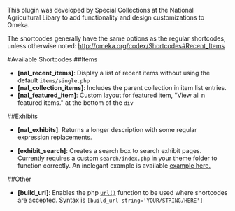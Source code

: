 This plugin was developed by Special Collections at the National Agricultural Libary to add functionality and design customizations to Omeka. 

The shortcodes generally have the same options as the regular shortcodes, unless otherwise noted: http://omeka.org/codex/Shortcodes#Recent_Items 

#Available Shortcodes
##Items
- **[nal_recent_items]**: Display a list of recent items without using the default `items/single.php`
- **[nal_collection_items]**: Includes the parent collection in item list entries.
- **[nal_featured_item]**: Custom layout for featured item, "View all n featured items." at the bottom of the `div`

##Exhibits
- **[nal_exhibits]**: Returns a longer description with some regular expression replacements.

- **[exhibit_search]**: Creates a search box to search exhibit pages. Currently requires a custom `search/index.php` in your theme folder to function correctly. An inelegant example is available <a href="https://github.com/sheepeeh/theme-NALSpecColl/blob/5b5b6566ff225ef158165522585616bcbfd2815e/search/index.php">example here.</a> 

##Other
- **[build_url]**: Enables the php <a href="http://omeka.readthedocs.org/en/latest/Reference/libraries/globals/url.html?highlight=url#url">`url()`</a> function to be used where shortcodes are accepted. Syntax is `[build_url string='YOUR/STRING/HERE']`
